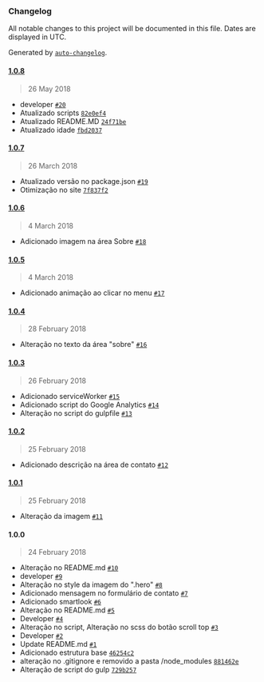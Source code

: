 ### Changelog

All notable changes to this project will be documented in this file. Dates are displayed in UTC.

Generated by [`auto-changelog`](https://github.com/CookPete/auto-changelog).

#### [1.0.8](https://github.com/JhonatanMedeiros/site-portfolio/compare/1.0.7...1.0.8)

> 26 May 2018

- developer [`#20`](https://github.com/JhonatanMedeiros/site-portfolio/pull/20)
- Atualizado scripts [`82e0ef4`](https://github.com/JhonatanMedeiros/site-portfolio/commit/82e0ef4d6c5f720cc4f038e3946f7484be4b42cb)
- Atualizado README.MD [`24f71be`](https://github.com/JhonatanMedeiros/site-portfolio/commit/24f71be168f3426228cdc47824f2bc258f6342c3)
- Atualizado idade [`fbd2037`](https://github.com/JhonatanMedeiros/site-portfolio/commit/fbd2037377c1c97e921501b20f50dbee02a4e564)

#### [1.0.7](https://github.com/JhonatanMedeiros/site-portfolio/compare/1.0.6...1.0.7)

> 26 March 2018

- Atualizado versão no package.json [`#19`](https://github.com/JhonatanMedeiros/site-portfolio/pull/19)
- Otimização no site [`7f837f2`](https://github.com/JhonatanMedeiros/site-portfolio/commit/7f837f2192d95eaef9115a805bc87509ea12da09)

#### [1.0.6](https://github.com/JhonatanMedeiros/site-portfolio/compare/1.0.5...1.0.6)

> 4 March 2018

- Adicionado imagem na área Sobre [`#18`](https://github.com/JhonatanMedeiros/site-portfolio/pull/18)

#### [1.0.5](https://github.com/JhonatanMedeiros/site-portfolio/compare/1.0.4...1.0.5)

> 4 March 2018

- Adicionado animação ao clicar no menu [`#17`](https://github.com/JhonatanMedeiros/site-portfolio/pull/17)

#### [1.0.4](https://github.com/JhonatanMedeiros/site-portfolio/compare/1.0.3...1.0.4)

> 28 February 2018

- Alteração no texto da área "sobre" [`#16`](https://github.com/JhonatanMedeiros/site-portfolio/pull/16)

#### [1.0.3](https://github.com/JhonatanMedeiros/site-portfolio/compare/1.0.2...1.0.3)

> 26 February 2018

- Adicionado serviceWorker [`#15`](https://github.com/JhonatanMedeiros/site-portfolio/pull/15)
- Adicionado script do Google Analytics [`#14`](https://github.com/JhonatanMedeiros/site-portfolio/pull/14)
- Alteração no script do gulpfile [`#13`](https://github.com/JhonatanMedeiros/site-portfolio/pull/13)

#### [1.0.2](https://github.com/JhonatanMedeiros/site-portfolio/compare/1.0.1...1.0.2)

> 25 February 2018

- Adicionado descrição na área de contato [`#12`](https://github.com/JhonatanMedeiros/site-portfolio/pull/12)

#### [1.0.1](https://github.com/JhonatanMedeiros/site-portfolio/compare/1.0.0...1.0.1)

> 25 February 2018

- Alteração da imagem [`#11`](https://github.com/JhonatanMedeiros/site-portfolio/pull/11)

#### 1.0.0

> 24 February 2018

- Alteração no README.md [`#10`](https://github.com/JhonatanMedeiros/site-portfolio/pull/10)
- developer [`#9`](https://github.com/JhonatanMedeiros/site-portfolio/pull/9)
- Alteração no style da imagem do ".hero" [`#8`](https://github.com/JhonatanMedeiros/site-portfolio/pull/8)
- Adicionado mensagem no formulário de contato [`#7`](https://github.com/JhonatanMedeiros/site-portfolio/pull/7)
- Adicionado smartlook [`#6`](https://github.com/JhonatanMedeiros/site-portfolio/pull/6)
- Alteração no README.md [`#5`](https://github.com/JhonatanMedeiros/site-portfolio/pull/5)
- Developer [`#4`](https://github.com/JhonatanMedeiros/site-portfolio/pull/4)
-  Alteração no script, Alteração no scss do botão scroll top [`#3`](https://github.com/JhonatanMedeiros/site-portfolio/pull/3)
- Developer [`#2`](https://github.com/JhonatanMedeiros/site-portfolio/pull/2)
- Update README.md [`#1`](https://github.com/JhonatanMedeiros/site-portfolio/pull/1)
- Adicionado estrutura base [`46254c2`](https://github.com/JhonatanMedeiros/site-portfolio/commit/46254c22437d4cf5bb14793c9269dde906c43688)
- alteração no .gitignore e removido a pasta /node_modules [`881462e`](https://github.com/JhonatanMedeiros/site-portfolio/commit/881462ef539d5658c34c039cd00e0ee5ef94ffc0)
- Alteração de script do gulp [`729b257`](https://github.com/JhonatanMedeiros/site-portfolio/commit/729b257688c5e3c25c00f888e30e56a9fa2af9c4)
